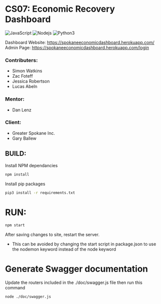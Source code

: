 CS07: Economic Recovery Dashboard
==========
![JavaScript](https://img.shields.io/badge/-JavaScript-black?style=flat&logo=javascript)
![Nodejs](https://img.shields.io/badge/-Node.js-black?style=flat&logo=Node.js)
![Python3](https://img.shields.io/badge/Python-3776AB?style=flat&logo=python&logoColor=white)

Dashboard Website: https://spokaneeconomicdashboard.herokuapp.com/
Admin Page: https://spokaneeconomicdashboard.herokuapp.com/login

### Contributers:
* Simon Watkins
* Zac Foteff
* Jessica Robertson
* Lucas Abeln

### Mentor:
* Dan Lenz

### Client:
* Greater Spokane Inc.
* Gary Ballew

## BUILD:
Install NPM dependancies
```bash
npm install
```

Install pip packages
```bash
pip3 install -r requirements.txt
```

# RUN: 
```bash
npm start
```
After saving changes to site, restart the server.

* This can be avoided by changing the start script in package.json to use 
the nodemon keyword instead of the node keyword

# Generate Swagger documentation
Update the routers included in the ./doc/swagger.js file then run this command
```bash
node ./doc/swagger.js
```
